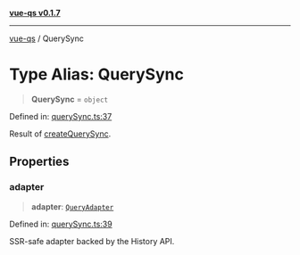 [**vue-qs v0.1.7**](../README.md)

***

[vue-qs](../README.md) / QuerySync

# Type Alias: QuerySync

> **QuerySync** = `object`

Defined in: [querySync.ts:37](https://github.com/iamsomraj/vue-qs/blob/b9909ff029be0e52ce297bc89945187d8e2b539f/src/querySync.ts#L37)

Result of [createQuerySync](../functions/createQuerySync.md).

## Properties

### adapter

> **adapter**: [`QueryAdapter`](QueryAdapter.md)

Defined in: [querySync.ts:39](https://github.com/iamsomraj/vue-qs/blob/b9909ff029be0e52ce297bc89945187d8e2b539f/src/querySync.ts#L39)

SSR-safe adapter backed by the History API.
